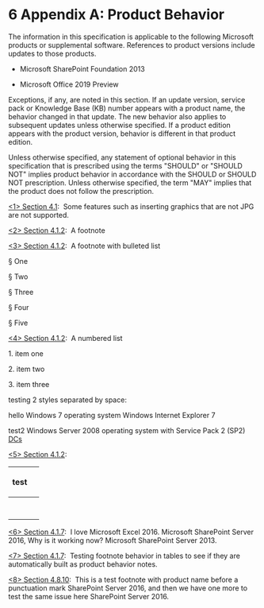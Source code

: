 <html dir="LTR" xmlns:mshelp="http://msdn.microsoft.com/mshelp" xmlns:ddue="http://ddue.schemas.microsoft.com/authoring/2003/5" xmlns:xlink="http://www.w3.org/1999/xlink" xmlns:tool="http://www.microsoft.com/tooltip">
 <body>
 <div id="header">
 <h1 class="heading">6 Appendix A: Product Behavior</h1>
 </div>
 <div id="mainSection">
 <div id="mainBody">
 <div id="allHistory" class="saveHistory"></div>
 <div id="sectionSection0" class="section" name="collapseableSection">
 

<p>The information in this specification is applicable to the following
Microsoft products or supplemental software. References to product versions
include updates to those products.</p>

<ul><li><p><span><span> 
</span></span>Microsoft SharePoint Foundation 2013</p>

</li><li><p><span><span> 
</span></span>Microsoft Office 2019 Preview</p>

</li></ul><p>Exceptions, if any, are noted in this section. If an update
version, service pack or Knowledge Base (KB) number appears with a product
name, the behavior changed in that update. The new behavior also applies to
subsequent updates unless otherwise specified. If a product edition appears
with the product version, behavior is different in that product edition.</p>

<p>Unless otherwise specified, any statement of optional
behavior in this specification that is prescribed using the terms
&quot;SHOULD&quot; or &quot;SHOULD NOT&quot; implies product behavior in
accordance with the SHOULD or SHOULD NOT prescription. Unless otherwise
specified, the term &quot;MAY&quot; implies that the product does not follow
the prescription.</p>

<p><a id="Appendix_A_1"></a><a href="10d18e0b-8931-43ef-9ca2-877096442270.md#Appendix_A_Target_1">&lt;1&gt;
Section 4.1</a>:  Some features such as inserting graphics that are not JPG are
not supported.</p>

<p><a id="Appendix_A_2"></a><a href="7274ee07-a140-4707-b849-708ab4fd6829.md#Appendix_A_Target_2">&lt;2&gt;
Section 4.1.2</a>:  A footnote</p>

<p><a id="Appendix_A_3"></a><a href="7274ee07-a140-4707-b849-708ab4fd6829.md#Appendix_A_Target_3">&lt;3&gt;
Section 4.1.2</a>:  A footnote with bulleted list</p>

<p><span>§<span> 
</span></span>One</p>

<p><span>§<span> 
</span></span>Two</p>

<p><span>§<span> 
</span></span>Three</p>

<p><span>§<span> 
</span></span>Four</p>

<p><span>§<span> 
</span></span>Five</p>

<p><a id="Appendix_A_4"></a><a href="7274ee07-a140-4707-b849-708ab4fd6829.md#Appendix_A_Target_4">&lt;4&gt;
Section 4.1.2</a>:  A numbered list</p>

<p>1.<span> </span>item one</p>

<p>2.<span> </span>item two</p>

<p>3.<span> </span>item three</p>

<p>testing 2 styles separated by space:</p>

<p>hello Windows 7 operating system Windows Internet Explorer 7
</p>

<p>test2 Windows Server 2008 operating system with Service Pack
2 (SP2) <a href="f6104033-4e55-48ec-9da1-1b5b736b4dec.md#gt_76a05049-3531-4abd-aec8-30e19954b4bd">DCs</a> </p>

<p><a id="Appendix_A_5"></a><a href="7274ee07-a140-4707-b849-708ab4fd6829.md#Appendix_A_Target_5">&lt;5&gt;
Section 4.1.2</a>:  </p>

<table>
 <thead>
 <tr>
 <th>
 <p>test</p>
 </th>
 <th>
 <p> </p>
 </th>
 </tr>
 </thead>
 <tr>
 <td>
 <p> </p>
 </td>
 <td>
 <p> </p>
 </td>
 </tr>
 <tr>
 <td>
 <p> </p>
 </td>
 <td>
 <p> </p>
 </td>
 </tr>
</table>

<p> </p>

<p><a id="Appendix_A_6"></a><a href="3c50ed54-af3e-4801-a0bc-4b493840a07a.md#Appendix_A_Target_6">&lt;6&gt;
Section 4.1.7</a>:  I love Microsoft Excel 2016. Microsoft SharePoint Server
2016, Why is it working now? Microsoft SharePoint Server 2013.</p>

<p><a id="Appendix_A_7"></a><a href="3c50ed54-af3e-4801-a0bc-4b493840a07a.md#Appendix_A_Target_7">&lt;7&gt;
Section 4.1.7</a>:  Testing footnote behavior in tables to see if they are
automatically built as product behavior notes.</p>

<p><a id="Appendix_A_8"></a><a href="ac376ecc-9201-4700-8e5d-dd8e09c62067.md#Appendix_A_Target_8">&lt;8&gt;
Section 4.8.10</a>:  This is a test footnote with product name before a
punctuation mark SharePoint Server 2016, and then we have one more to test the
same issue here SharePoint Server 2016.</p>


 </div>
 </div>
 </div>
 </body>
</html>